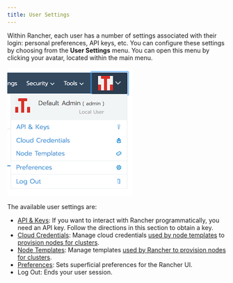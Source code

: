 ```yaml
---
title: User Settings
---
```


<head>
  <link rel="canonical" href="https://ranchermanager.docs.rancher.com/reference-guides/user-settings"/>
</head>

Within Rancher, each user has a number of settings associated with their login: personal preferences, API keys, etc. You can configure these settings by choosing from the **User Settings** menu. You can open this menu by clicking your avatar, located within the main menu.

![User Settings Menu](/img/user-settings.png)

The available user settings are:

- [API & Keys](api-keys.md): If you want to interact with Rancher programmatically, you need an API key. Follow the directions in this section to obtain a key.
- [Cloud Credentials](manage-cloud-credentials.md): Manage cloud credentials [used by node templates](../../../cluster-deployment/infra-providers/infra-providers.md#node-templates) to [provision nodes for clusters](../../../cluster-deployment/launch-kubernetes-with-rancher.md).
- [Node Templates](manage-node-templates.md): Manage templates [used by Rancher to provision nodes for clusters](../../../cluster-deployment/launch-kubernetes-with-rancher.md).
- [Preferences](user-preferences.md): Sets superficial preferences for the Rancher UI.
- Log Out: Ends your user session.
